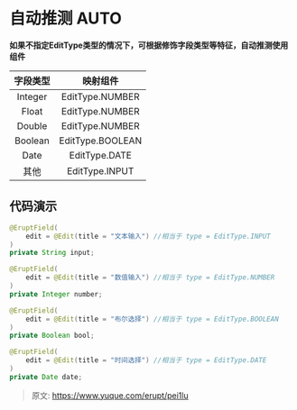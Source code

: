 # 自动推测 AUTO

**如果不指定EditType类型的情况下，可根据修饰字段类型等特征，自动推测使用组件**

| 字段类型 | 映射组件 |
| :---: | :---: |
| Integer | EditType.NUMBER |
| Float | EditType.NUMBER |
| Double | EditType.NUMBER |
| Boolean | EditType.BOOLEAN |
| Date | EditType.DATE |
| 其他 | EditType.INPUT |


## 代码演示
```java
@EruptField(
    edit = @Edit(title = "文本输入") //相当于 type = EditType.INPUT
)
private String input;

@EruptField(
    edit = @Edit(title = "数值输入") //相当于 type = EditType.NUMBER
)
private Integer number;

@EruptField(
    edit = @Edit(title = "布尔选择") //相当于 type = EditType.BOOLEAN
)
private Boolean bool;

@EruptField(
    edit = @Edit(title = "时间选择") //相当于 type = EditType.DATE
)
private Date date;
```


> 原文: <https://www.yuque.com/erupt/pei1lu>